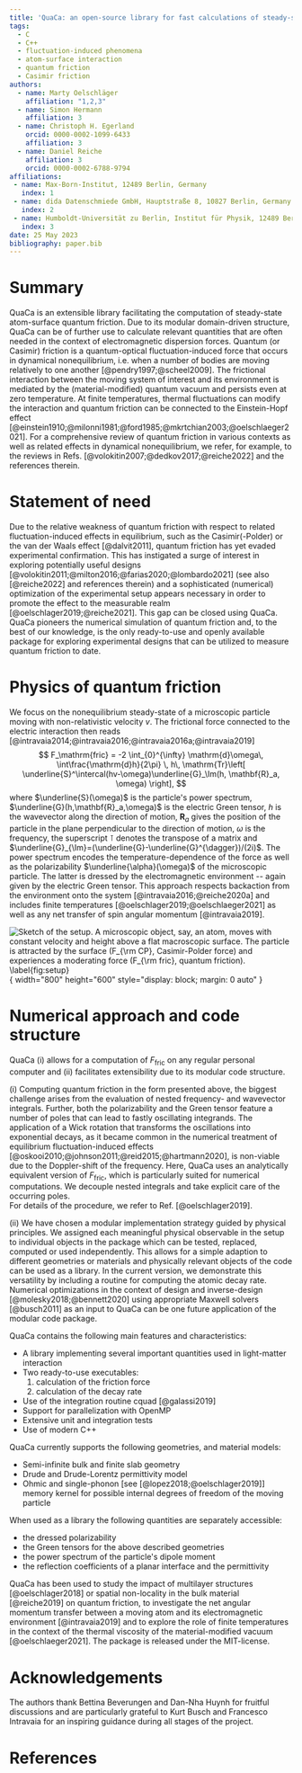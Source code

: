 ```yaml
---
title: 'QuaCa: an open-source library for fast calculations of steady-state quantum friction'
tags:
  - C
  - C++
  - fluctuation-induced phenomena
  - atom-surface interaction
  - quantum friction
  - Casimir friction
authors:
  - name: Marty Oelschläger
    affiliation: "1,2,3"
  - name: Simon Hermann
    affiliation: 3
  - name: Christoph H. Egerland
    orcid: 0000-0002-1099-6433
    affiliation: 3
  - name: Daniel Reiche
    affiliation: 3
    orcid: 0000-0002-6788-9794
affiliations:
 - name: Max-Born-Institut, 12489 Berlin, Germany
   index: 1
 - name: dida Datenschmiede GmbH, Hauptstraße 8, 10827 Berlin, Germany
   index: 2
 - name: Humboldt-Universität zu Berlin, Institut für Physik, 12489 Berlin, Germany
   index: 3
date: 25 May 2023
bibliography: paper.bib
---
```


# Summary

QuaCa is an extensible library facilitating the computation of steady-state atom-surface quantum friction.
Due to its modular domain-driven structure, QuaCa can be of further use to calculate relevant quantities that are often needed in the context of electromagnetic dispersion forces.
Quantum (or Casimir) friction is a quantum-optical fluctuation-induced force that occurs in dynamical nonequilibrium, i.e. when a number of bodies are moving relatively to one another [@pendry1997;@scheel2009].
The frictional interaction between the moving system of interest and its environment is mediated by the (material-modified) quantum vacuum and persists even at zero temperature.
At finite temperatures, thermal fluctuations can modify the interaction and quantum friction can be connected to the Einstein-Hopf effect [@einstein1910;@milonni1981;@ford1985;@mkrtchian2003;@oelschlaeger2021].
For a comprehensive review of quantum friction in various contexts as well as related effects in dynamical nonequilibrium, we refer, for example, to the reviews in Refs. [@volokitin2007;@dedkov2017;@reiche2022] and the references therein.

# Statement of need

Due to the relative weakness of quantum friction with respect to related fluctuation-induced effects in equilibrium, such as the Casimir(-Polder) or the van der Waals effect [@dalvit2011], quantum friction has yet evaded experimental confirmation.
This has instigated a surge of interest in exploring potentially useful designs [@volokitin2011;@milton2016;@farias2020;@lombardo2021] (see also [@reiche2022] and references therein) and a sophisticated (numerical) optimization of the experimental setup appears necessary in order to promote the effect to the measurable realm [@oelschlager2019;@reiche2021]. 
This gap can be closed using QuaCa. 
QuaCa pioneers the numerical simulation of quantum friction and, to the best of our knowledge, is the only ready-to-use and openly available package for exploring experimental designs that can be utilized to measure quantum friction to date.


# Physics of quantum friction

We focus on the nonequilibrium steady-state of a microscopic particle moving with non-relativistic velocity $v$.
The frictional force connected to the electric interaction then reads [@intravaia2014;@intravaia2016;@intravaia2016a;@intravaia2019]
$$
  F_\mathrm{fric} =
-2
\int_{0}^{\infty} \mathrm{d}\omega\, \int\frac{\mathrm{d}h}{2\pi} \, h\,
\mathrm{Tr}\left[
\underline{S}^\intercal(hv-\omega)\underline{G}_\Im(h, \mathbf{R}_a, \omega)
\right],
$$
where $\underline{S}(\omega)$ is the particle's power spectrum, $\underline{G}(h,\mathbf{R}_a,\omega)$ is the electric Green tensor, $h$ is the wavevector along the direction of motion, $\mathbf{R}_a$ gives the position of the particle in the plane perpendicular to the direction of motion, $\omega$ is the frequency, the superscript $\intercal$ denotes the transpose of a matrix and $\underline{G}_{\Im}=(\underline{G}-\underline{G}^{\dagger})/(2i)$.
The power spectrum encodes the temperature-dependence of the force as well as the polarizability $\underline{\alpha}(\omega)$ of the microscopic particle.
The latter is dressed by the electromagnetic environment -- again given by the electric Green tensor.
This approach respects backaction from the environment onto the system [@intravaia2016;@reiche2020a] and includes finite temperatures [@oelschlager2019;@oelschlaeger2021] as well as any net transfer of spin angular momentum [@intravaia2019].


![Sketch of the setup. A microscopic object, say, an atom, moves with constant velocity and height above a flat macroscopic surface. 
The particle is attracted by the surface ($F_{\rm CP}$, Casimir-Polder force) and experiences a moderating force ($F_{\rm fric}$, quantum friction). \label{fig:setup}](images/setup.svg){ width="800" height="600" style="display: block; margin: 0 auto" }

# Numerical approach and code structure

QuaCa (i) allows for a computation of $F_{\mathrm{fric}}$ on any regular personal computer and (ii) facilitates extensibility due to its modular code structure.

(i) Computing quantum friction in the form presented above, the biggest challenge arises from the evaluation of nested frequency- and wavevector integrals.
Further, both the polarizability and the Green tensor feature a number of poles that can lead to fastly oscillating integrands.
The application of a Wick rotation that transforms the oscillations into exponential decays, as it became common in the numerical treatment of equilibrium fluctuation-induced effects [@oskooi2010;@johnson2011;@reid2015;@hartmann2020], is non-viable due to the Doppler-shift of the frequency.
Here, QuaCa uses an analytically equivalent version of $F_{\mathrm{fric}}$, which is particularly suited for numerical computations. We decouple nested integrals and take explicit care of the occurring poles.  
For details of the procedure, we refer to Ref. [@oelschlager2019].

(ii) We have chosen a modular implementation strategy guided by physical principles. 
We assigned each meaningful physical observable in the setup to individual objects in the package which can be tested, replaced, computed or used independently. 
This allows for a simple adaption to different geometries or materials and physically relevant objects of the code can be used as a library.
In the current version, we demonstrate this versatility by including a routine for computing the atomic decay rate.
Numerical optimizations in the context of design and inverse-design [@molesky2018;@bennett2020] using appropriate Maxwell solvers [@busch2011] as an input to QuaCa can be one future application of the modular code package.


QuaCa contains the following main features and characteristics:

- A library implementing several important quantities used in light-matter interaction
- Two ready-to-use executables:
  1) calculation of the friction force
  2) calculation of the decay rate
- Use of the integration routine cquad [@galassi2019] 
- Support for parallelization with OpenMP
- Extensive unit and integration tests
- Use of modern C++

QuaCa currently supports the following geometries, and material models:

 - Semi-infinite bulk and finite slab geometry
 - Drude and Drude-Lorentz permittivity model
 - Ohmic and single-phonon [see [@lopez2018;@oelschlager2019]] memory kernel for possible internal degrees of freedom of the moving particle

When used as a library the following quantities are separately accessible:

 - the dressed polarizability
 - the Green tensors for the above described geometries
 - the power spectrum of the particle's dipole moment
 - the reflection coefficients of a planar interface and the permittivity

QuaCa has been used to study the impact of multilayer structures [@oelschlager2018] or spatial non-locality in the bulk material [@reiche2019] on quantum friction, to investigate the net angular momentum transfer between a moving atom and its electromagnetic environment [@intravaia2019] and to explore the role of finite temperatures in the context of the thermal viscosity of the material-modified vacuum [@oelschlaeger2021]. The package is released under the MIT-license.

# Acknowledgements
The authors thank Bettina Beverungen and Dan-Nha Huynh for fruitful discussions and are particularly grateful to Kurt Busch and Francesco Intravaia for an inspiring guidance during all stages of the project.

# References
